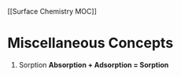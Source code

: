 [[Surface Chemistry MOC]]
# Miscellaneous Concepts
1. Sorption
__Absorption + Adsorption = Sorption__
